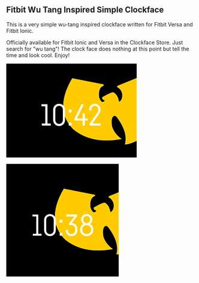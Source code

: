 ## Fitbit Wu Tang Inspired Simple Clockface

This is a very simple wu-tang inspired clockface written for Fitbit Versa and Fitbit Ionic.

Officially available for Fitbit Ionic and Versa in the Clockface Store.  Just search for "wu tang"!  The clock face does nothing at this point but tell the time and look cool.  Enjoy!

![Alt text](/resources/ionic-348-250.png?raw=true "Fitbit Ionic Screenshot")

![Alt text](/resources/versa-300-300.png?raw=true "Fitbit Versa Screenshot")

